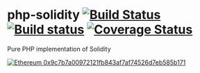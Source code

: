 # php-solidity [![Build Status](https://travis-ci.org/kornrunner/php-solidity.svg?branch=master)](https://travis-ci.org/kornrunner/php-solidity) [![Build status](https://ci.appveyor.com/api/projects/status/pl5n28jrj9ndvl0v/branch/master?svg=true)](https://ci.appveyor.com/project/kornrunner/php-solidity/branch/master) [![Coverage Status](https://coveralls.io/repos/github/kornrunner/php-solidity/badge.svg?branch=master)](https://coveralls.io/github/kornrunner/php-solidity?branch=master)

Pure PHP implementation of Solidity

[![Ethereum](https://user-images.githubusercontent.com/725986/61891022-0d0c7f00-af09-11e9-829f-096c039bbbfa.png) 0x9c7b7a00972121fb843af7af74526d7eb585b171][Ethereum]

[Ethereum]: https://etherscan.io/address/0x9c7b7a00972121fb843af7af74526d7eb585b171 "Donate with Ethereum"
